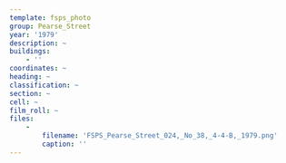 ```yaml
---
template: fsps_photo
group: Pearse_Street
year: '1979'
description: ~
buildings:
    - ''
coordinates: ~
heading: ~
classification: ~
section: ~
cell: ~
film_roll: ~
files:
    -
        filename: 'FSPS_Pearse_Street_024,_No_38,_4-4-B,_1979.png'
        caption: ''
---
```

